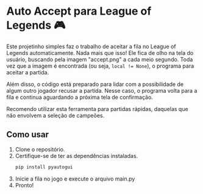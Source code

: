 # Auto Accept para League of Legends 🎮

Este projetinho simples faz o trabalho de aceitar a fila no League of Legends automaticamente. Nada mais que isso! Ele fica de olho na tela do usuário, buscando pela imagem "accept.png" a cada meio segundo. Toda vez que a imagem é encontrada (ou seja, `local != None`), o programa para aceitar a partida.

Além disso, o código está preparado para lidar com a possibilidade de algum outro jogador recusar a partida. Nesse caso, o programa volta para a fila e continua aguardando a próxima tela de confirmação.

Recomendo utilizar esta ferramenta para partidas rápidas, daquelas que não envolvem a seleção de campeões.

## Como usar

1. Clone o repositório.
2. Certifique-se de ter as dependências instaladas.
   ```bash
   pip install pyautogui
   ```
3. Inicie a fila no jogo e execute o arquivo main.py
4. Pronto!
